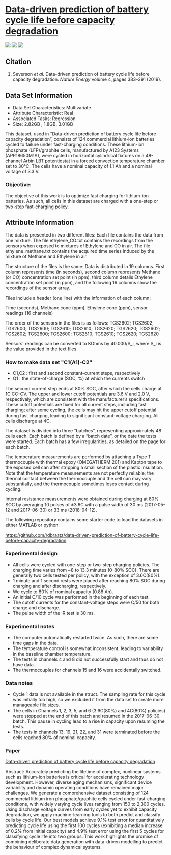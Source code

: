 # [Data-driven prediction of battery cycle life before capacity degradation](https://data.matr.io/1/)
![](<https://img.shields.io/badge/sector-battery-ff69b4.svg>)  ![](https://img.shields.io/badge/time--series-yes-blue.svg) ![](<https://img.shields.io/badge/simulation-no-red.svg>)  

## Citation
1. Severson *et al*. Data-driven prediction of battery cycle life before capacity degradation. *Nature Energy* volume 4, pages 383–391 (2019).
## Data Set Information

- Data Set Characteristics: Multivariate
- Attribute Characteristic: Real
- Associated Tasks: Regression
- Size: 2.82GB , 1.8GB, 3.01GB

This dataset, used in “Data-driven prediction of battery cycle life before capacity degradation”, consists of 124 commercial lithium-ion batteries cycled to failure under fast-charging conditions. These lithium-ion phosphate (LFP)/graphite cells, manufactured by A123 Systems (APR18650M1A), were cycled in horizontal cylindrical fixtures on a 48-channel Arbin LBT potentiostat in a forced convection temperature chamber set to 30°C. The cells have a nominal capacity of 1.1 Ah and a nominal voltage of 3.3 V.

### Objective:
The objective of this work is to optimize fast charging for lithium-ion batteries. As such, all cells in this dataset are charged with a one-step or two-step fast-charging policy. 

## Attribute Information
The data is presented in two different files: Each file contains the data from one mixture. The file ethylene_CO.txt contains the recordings from the sensors when exposed to mixtures of Ethylene and CO in air. The file ethylene_methane.txt contains the acquired time series induced by the mixture of Methane and Ethylene in air.

The structure of the files is the same: Data is distributed in 19 columns. First column represents time (in seconds), second column represents Methane (or CO) concentration set point (in ppm), third column details Ethylene concentration set point (in ppm), and the following 16 columns show the recordings of the sensor array.

Files include a header (one line) with the information of each column:

Time (seconds), Methane conc (ppm), Ethylene conc (ppm), sensor readings (16 channels)

The order of the sensors in the files is as follows:
TGS2602; TGS2602; TGS2600; TGS2600; TGS2610; TGS2610; TGS2620; TGS2620; TGS2602; TGS2602; TGS2600; TGS2600; TGS2610; TGS2610; TGS2620; TGS2620

Sensors' readings can be converted to KOhms by 40.000/S_i, where S_i is the value provided in the text files.

### How to make data set "C1(A1)-C2"
- C1,C2 : first and second constant-current steps, respectively
- Q1 : the state-of-charge (SOC, %) at which the currents switch

The second current step ends at 80% SOC, after which the cells charge at 1C CC-CV. The upper and lower cutoff potentials are 3.6 V and 2.0 V, respectively, which are consistent with the manufacturer’s specifications. These cutoff potentials are fixed for all current steps, including fast charging; after some cycling, the cells may hit the upper cutoff potential during fast charging, leading to significant constant-voltage charging. All cells discharge at 4C.

The dataset is divided into three “batches”, representing approximately 48 cells each. Each batch is defined by a “batch date”, or the date the tests were started. Each batch has a few irregularities, as detailed on the page for each batch.

The temperature measurements are performed by attaching a Type T thermocouple with thermal epoxy (OMEGATHERM 201) and Kapton tape to the exposed cell can after stripping a small section of the plastic insulation. Note that the temperature measurements are not perfectly reliable; the thermal contact between the thermocouple and the cell can may vary substantially, and the thermocouple sometimes loses contact during cycling.

Internal resistance measurements were obtained during charging at 80% SOC by averaging 10 pulses of ±3.6C with a pulse width of 30 ms (2017-05-12 and 2017-06-30) or 33 ms (2018-04-12).

The following repository contains some starter code to load the datasets in either MATLAB or python:

<https://github.com/rdbraatz/data-driven-prediction-of-battery-cycle-life-before-capacity-degradation>

### Experimental design

- All cells were cycled with one-step or two-step charging policies. The charging time varies from ~8 to 13.3 minutes (0-80% SOC). There are generally two cells tested per policy, with the exception of 3.6C(80%).
- 1 minute and 1 second rests were placed after reaching 80% SOC during charging and after discharging, respectively.
- We cycle to 80% of nominal capacity (0.88 Ah).
- An initial C/10 cycle was performed in the beginning of each test.
- The cutoff currents for the constant-voltage steps were C/50 for both charge and discharge.
- The pulse width of the IR test is 30 ms.

### Experimental notes

- The computer automatically restarted twice. As such, there are some time gaps in the data.
- The temperature control is somewhat inconsistent, leading to variability in the baseline chamber temperature.
- The tests in channels 4 and 8 did not successfully start and thus do not have data.
- The thermocouples for channels 15 and 16 were accidentally switched.

### Data notes

- Cycle 1 data is not available in the struct. The sampling rate for this cycle was initially too high, so we excluded it from the data set to create more manageable file sizes.
- The cells in Channels 1, 2, 3, 5, and 6 (3.6C(80%) and 4C(80%) policies) were stopped at the end of this batch and resumed in the 2017-06-30 batch. This pause in cycling lead to a rise in capacity upon resuming the tests.
- The tests in channels 13, 19, 21, 22, and 31 were terminated before the cells reached 80% of nominal capacity.

### Paper

[Data-driven prediction of battery cycle life before capacity degradation](https://www.nature.com/articles/s41560-019-0356-8)

Abstract: Accurately predicting the lifetime of complex, nonlinear systems such as lithium-ion batteries is critical for accelerating technology development. However, diverse aging mechanisms, significant device variability and dynamic operating conditions have remained major challenges. We generate a comprehensive dataset consisting of 124 commercial lithium iron phosphate/graphite cells cycled under fast-charging conditions, with widely varying cycle lives ranging from 150 to 2,300 cycles. Using discharge voltage curves from early cycles yet to exhibit capacity degradation, we apply machine-learning tools to both predict and classify cells by cycle life. Our best models achieve 9.1% test error for quantitatively predicting cycle life using the first 100 cycles (exhibiting a median increase of 0.2% from initial capacity) and 4.9% test error using the first 5 cycles for classifying cycle life into two groups. This work highlights the promise of combining deliberate data generation with data-driven modelling to predict the behaviour of complex dynamical systems.

